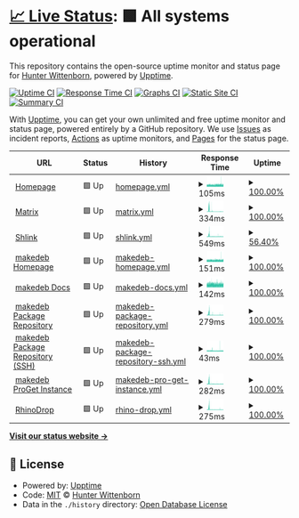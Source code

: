 # [📈 Live Status](https://hwittenborn.github.io/status): <!--live status--> **🟩 All systems operational**

This repository contains the open-source uptime monitor and status page for [Hunter Wittenborn](https://hunterwittenborn.com), powered by [Upptime](https://github.com/upptime/upptime).

[![Uptime CI](https://github.com/hwittenborn/status/workflows/Uptime%20CI/badge.svg)](https://github.com/hwittenborn/status/actions?query=workflow%3A%22Uptime+CI%22)
[![Response Time CI](https://github.com/hwittenborn/status/workflows/Response%20Time%20CI/badge.svg)](https://github.com/hwittenborn/status/actions?query=workflow%3A%22Response+Time+CI%22)
[![Graphs CI](https://github.com/hwittenborn/status/workflows/Graphs%20CI/badge.svg)](https://github.com/hwittenborn/status/actions?query=workflow%3A%22Graphs+CI%22)
[![Static Site CI](https://github.com/hwittenborn/status/workflows/Static%20Site%20CI/badge.svg)](https://github.com/hwittenborn/status/actions?query=workflow%3A%22Static+Site+CI%22)
[![Summary CI](https://github.com/hwittenborn/status/workflows/Summary%20CI/badge.svg)](https://github.com/hwittenborn/status/actions?query=workflow%3A%22Summary+CI%22)

With [Upptime](https://upptime.js.org), you can get your own unlimited and free uptime monitor and status page, powered entirely by a GitHub repository. We use [Issues](https://github.com/hwittenborn/status/issues) as incident reports, [Actions](https://github.com/hwittenborn/status/actions) as uptime monitors, and [Pages](https://hwittenborn.github.io/status) for the status page.

<!--start: status pages-->
<!-- This summary is generated by Upptime (https://github.com/upptime/upptime) -->
<!-- Do not edit this manually, your changes will be overwritten -->
<!-- prettier-ignore -->
| URL | Status | History | Response Time | Uptime |
| --- | ------ | ------- | ------------- | ------ |
| <img alt="" src="https://icons.duckduckgo.com/ip3/hunterwittenborn.com.ico" height="13"> [Homepage](https://hunterwittenborn.com) | 🟩 Up | [homepage.yml](https://github.com/hwittenborn/status/commits/HEAD/history/homepage.yml) | <details><summary><img alt="Response time graph" src="./graphs/homepage/response-time-week.png" height="20"> 105ms</summary><br><a href="https://hwittenborn.github.io/status/history/homepage"><img alt="Response time 106" src="https://img.shields.io/endpoint?url=https%3A%2F%2Fraw.githubusercontent.com%2Fhwittenborn%2Fstatus%2FHEAD%2Fapi%2Fhomepage%2Fresponse-time.json"></a><br><a href="https://hwittenborn.github.io/status/history/homepage"><img alt="24-hour response time 102" src="https://img.shields.io/endpoint?url=https%3A%2F%2Fraw.githubusercontent.com%2Fhwittenborn%2Fstatus%2FHEAD%2Fapi%2Fhomepage%2Fresponse-time-day.json"></a><br><a href="https://hwittenborn.github.io/status/history/homepage"><img alt="7-day response time 105" src="https://img.shields.io/endpoint?url=https%3A%2F%2Fraw.githubusercontent.com%2Fhwittenborn%2Fstatus%2FHEAD%2Fapi%2Fhomepage%2Fresponse-time-week.json"></a><br><a href="https://hwittenborn.github.io/status/history/homepage"><img alt="30-day response time 102" src="https://img.shields.io/endpoint?url=https%3A%2F%2Fraw.githubusercontent.com%2Fhwittenborn%2Fstatus%2FHEAD%2Fapi%2Fhomepage%2Fresponse-time-month.json"></a><br><a href="https://hwittenborn.github.io/status/history/homepage"><img alt="1-year response time 106" src="https://img.shields.io/endpoint?url=https%3A%2F%2Fraw.githubusercontent.com%2Fhwittenborn%2Fstatus%2FHEAD%2Fapi%2Fhomepage%2Fresponse-time-year.json"></a></details> | <details><summary><a href="https://hwittenborn.github.io/status/history/homepage">100.00%</a></summary><a href="https://hwittenborn.github.io/status/history/homepage"><img alt="All-time uptime 100.00%" src="https://img.shields.io/endpoint?url=https%3A%2F%2Fraw.githubusercontent.com%2Fhwittenborn%2Fstatus%2FHEAD%2Fapi%2Fhomepage%2Fuptime.json"></a><br><a href="https://hwittenborn.github.io/status/history/homepage"><img alt="24-hour uptime 100.00%" src="https://img.shields.io/endpoint?url=https%3A%2F%2Fraw.githubusercontent.com%2Fhwittenborn%2Fstatus%2FHEAD%2Fapi%2Fhomepage%2Fuptime-day.json"></a><br><a href="https://hwittenborn.github.io/status/history/homepage"><img alt="7-day uptime 100.00%" src="https://img.shields.io/endpoint?url=https%3A%2F%2Fraw.githubusercontent.com%2Fhwittenborn%2Fstatus%2FHEAD%2Fapi%2Fhomepage%2Fuptime-week.json"></a><br><a href="https://hwittenborn.github.io/status/history/homepage"><img alt="30-day uptime 100.00%" src="https://img.shields.io/endpoint?url=https%3A%2F%2Fraw.githubusercontent.com%2Fhwittenborn%2Fstatus%2FHEAD%2Fapi%2Fhomepage%2Fuptime-month.json"></a><br><a href="https://hwittenborn.github.io/status/history/homepage"><img alt="1-year uptime 100.00%" src="https://img.shields.io/endpoint?url=https%3A%2F%2Fraw.githubusercontent.com%2Fhwittenborn%2Fstatus%2FHEAD%2Fapi%2Fhomepage%2Fuptime-year.json"></a></details>
| <img alt="" src="https://icons.duckduckgo.com/ip3/matrix.hunterwittenborn.com.ico" height="13"> [Matrix](https://matrix.hunterwittenborn.com) | 🟩 Up | [matrix.yml](https://github.com/hwittenborn/status/commits/HEAD/history/matrix.yml) | <details><summary><img alt="Response time graph" src="./graphs/matrix/response-time-week.png" height="20"> 334ms</summary><br><a href="https://hwittenborn.github.io/status/history/matrix"><img alt="Response time 656" src="https://img.shields.io/endpoint?url=https%3A%2F%2Fraw.githubusercontent.com%2Fhwittenborn%2Fstatus%2FHEAD%2Fapi%2Fmatrix%2Fresponse-time.json"></a><br><a href="https://hwittenborn.github.io/status/history/matrix"><img alt="24-hour response time 358" src="https://img.shields.io/endpoint?url=https%3A%2F%2Fraw.githubusercontent.com%2Fhwittenborn%2Fstatus%2FHEAD%2Fapi%2Fmatrix%2Fresponse-time-day.json"></a><br><a href="https://hwittenborn.github.io/status/history/matrix"><img alt="7-day response time 334" src="https://img.shields.io/endpoint?url=https%3A%2F%2Fraw.githubusercontent.com%2Fhwittenborn%2Fstatus%2FHEAD%2Fapi%2Fmatrix%2Fresponse-time-week.json"></a><br><a href="https://hwittenborn.github.io/status/history/matrix"><img alt="30-day response time 907" src="https://img.shields.io/endpoint?url=https%3A%2F%2Fraw.githubusercontent.com%2Fhwittenborn%2Fstatus%2FHEAD%2Fapi%2Fmatrix%2Fresponse-time-month.json"></a><br><a href="https://hwittenborn.github.io/status/history/matrix"><img alt="1-year response time 656" src="https://img.shields.io/endpoint?url=https%3A%2F%2Fraw.githubusercontent.com%2Fhwittenborn%2Fstatus%2FHEAD%2Fapi%2Fmatrix%2Fresponse-time-year.json"></a></details> | <details><summary><a href="https://hwittenborn.github.io/status/history/matrix">100.00%</a></summary><a href="https://hwittenborn.github.io/status/history/matrix"><img alt="All-time uptime 98.56%" src="https://img.shields.io/endpoint?url=https%3A%2F%2Fraw.githubusercontent.com%2Fhwittenborn%2Fstatus%2FHEAD%2Fapi%2Fmatrix%2Fuptime.json"></a><br><a href="https://hwittenborn.github.io/status/history/matrix"><img alt="24-hour uptime 100.00%" src="https://img.shields.io/endpoint?url=https%3A%2F%2Fraw.githubusercontent.com%2Fhwittenborn%2Fstatus%2FHEAD%2Fapi%2Fmatrix%2Fuptime-day.json"></a><br><a href="https://hwittenborn.github.io/status/history/matrix"><img alt="7-day uptime 100.00%" src="https://img.shields.io/endpoint?url=https%3A%2F%2Fraw.githubusercontent.com%2Fhwittenborn%2Fstatus%2FHEAD%2Fapi%2Fmatrix%2Fuptime-week.json"></a><br><a href="https://hwittenborn.github.io/status/history/matrix"><img alt="30-day uptime 97.73%" src="https://img.shields.io/endpoint?url=https%3A%2F%2Fraw.githubusercontent.com%2Fhwittenborn%2Fstatus%2FHEAD%2Fapi%2Fmatrix%2Fuptime-month.json"></a><br><a href="https://hwittenborn.github.io/status/history/matrix"><img alt="1-year uptime 98.56%" src="https://img.shields.io/endpoint?url=https%3A%2F%2Fraw.githubusercontent.com%2Fhwittenborn%2Fstatus%2FHEAD%2Fapi%2Fmatrix%2Fuptime-year.json"></a></details>
| <img alt="" src="https://icons.duckduckgo.com/ip3/shlink.makedeb.org.ico" height="13"> [Shlink](https://shlink.makedeb.org/install) | 🟩 Up | [shlink.yml](https://github.com/hwittenborn/status/commits/HEAD/history/shlink.yml) | <details><summary><img alt="Response time graph" src="./graphs/shlink/response-time-week.png" height="20"> 549ms</summary><br><a href="https://hwittenborn.github.io/status/history/shlink"><img alt="Response time 680" src="https://img.shields.io/endpoint?url=https%3A%2F%2Fraw.githubusercontent.com%2Fhwittenborn%2Fstatus%2FHEAD%2Fapi%2Fshlink%2Fresponse-time.json"></a><br><a href="https://hwittenborn.github.io/status/history/shlink"><img alt="24-hour response time 568" src="https://img.shields.io/endpoint?url=https%3A%2F%2Fraw.githubusercontent.com%2Fhwittenborn%2Fstatus%2FHEAD%2Fapi%2Fshlink%2Fresponse-time-day.json"></a><br><a href="https://hwittenborn.github.io/status/history/shlink"><img alt="7-day response time 549" src="https://img.shields.io/endpoint?url=https%3A%2F%2Fraw.githubusercontent.com%2Fhwittenborn%2Fstatus%2FHEAD%2Fapi%2Fshlink%2Fresponse-time-week.json"></a><br><a href="https://hwittenborn.github.io/status/history/shlink"><img alt="30-day response time 748" src="https://img.shields.io/endpoint?url=https%3A%2F%2Fraw.githubusercontent.com%2Fhwittenborn%2Fstatus%2FHEAD%2Fapi%2Fshlink%2Fresponse-time-month.json"></a><br><a href="https://hwittenborn.github.io/status/history/shlink"><img alt="1-year response time 680" src="https://img.shields.io/endpoint?url=https%3A%2F%2Fraw.githubusercontent.com%2Fhwittenborn%2Fstatus%2FHEAD%2Fapi%2Fshlink%2Fresponse-time-year.json"></a></details> | <details><summary><a href="https://hwittenborn.github.io/status/history/shlink">56.40%</a></summary><a href="https://hwittenborn.github.io/status/history/shlink"><img alt="All-time uptime 93.43%" src="https://img.shields.io/endpoint?url=https%3A%2F%2Fraw.githubusercontent.com%2Fhwittenborn%2Fstatus%2FHEAD%2Fapi%2Fshlink%2Fuptime.json"></a><br><a href="https://hwittenborn.github.io/status/history/shlink"><img alt="24-hour uptime 0.00%" src="https://img.shields.io/endpoint?url=https%3A%2F%2Fraw.githubusercontent.com%2Fhwittenborn%2Fstatus%2FHEAD%2Fapi%2Fshlink%2Fuptime-day.json"></a><br><a href="https://hwittenborn.github.io/status/history/shlink"><img alt="7-day uptime 56.40%" src="https://img.shields.io/endpoint?url=https%3A%2F%2Fraw.githubusercontent.com%2Fhwittenborn%2Fstatus%2FHEAD%2Fapi%2Fshlink%2Fuptime-week.json"></a><br><a href="https://hwittenborn.github.io/status/history/shlink"><img alt="30-day uptime 86.72%" src="https://img.shields.io/endpoint?url=https%3A%2F%2Fraw.githubusercontent.com%2Fhwittenborn%2Fstatus%2FHEAD%2Fapi%2Fshlink%2Fuptime-month.json"></a><br><a href="https://hwittenborn.github.io/status/history/shlink"><img alt="1-year uptime 93.43%" src="https://img.shields.io/endpoint?url=https%3A%2F%2Fraw.githubusercontent.com%2Fhwittenborn%2Fstatus%2FHEAD%2Fapi%2Fshlink%2Fuptime-year.json"></a></details>
| <img alt="" src="https://icons.duckduckgo.com/ip3/www.makedeb.org.ico" height="13"> [makedeb Homepage](https://www.makedeb.org) | 🟩 Up | [makedeb-homepage.yml](https://github.com/hwittenborn/status/commits/HEAD/history/makedeb-homepage.yml) | <details><summary><img alt="Response time graph" src="./graphs/makedeb-homepage/response-time-week.png" height="20"> 151ms</summary><br><a href="https://hwittenborn.github.io/status/history/makedeb-homepage"><img alt="Response time 169" src="https://img.shields.io/endpoint?url=https%3A%2F%2Fraw.githubusercontent.com%2Fhwittenborn%2Fstatus%2FHEAD%2Fapi%2Fmakedeb-homepage%2Fresponse-time.json"></a><br><a href="https://hwittenborn.github.io/status/history/makedeb-homepage"><img alt="24-hour response time 156" src="https://img.shields.io/endpoint?url=https%3A%2F%2Fraw.githubusercontent.com%2Fhwittenborn%2Fstatus%2FHEAD%2Fapi%2Fmakedeb-homepage%2Fresponse-time-day.json"></a><br><a href="https://hwittenborn.github.io/status/history/makedeb-homepage"><img alt="7-day response time 151" src="https://img.shields.io/endpoint?url=https%3A%2F%2Fraw.githubusercontent.com%2Fhwittenborn%2Fstatus%2FHEAD%2Fapi%2Fmakedeb-homepage%2Fresponse-time-week.json"></a><br><a href="https://hwittenborn.github.io/status/history/makedeb-homepage"><img alt="30-day response time 158" src="https://img.shields.io/endpoint?url=https%3A%2F%2Fraw.githubusercontent.com%2Fhwittenborn%2Fstatus%2FHEAD%2Fapi%2Fmakedeb-homepage%2Fresponse-time-month.json"></a><br><a href="https://hwittenborn.github.io/status/history/makedeb-homepage"><img alt="1-year response time 169" src="https://img.shields.io/endpoint?url=https%3A%2F%2Fraw.githubusercontent.com%2Fhwittenborn%2Fstatus%2FHEAD%2Fapi%2Fmakedeb-homepage%2Fresponse-time-year.json"></a></details> | <details><summary><a href="https://hwittenborn.github.io/status/history/makedeb-homepage">100.00%</a></summary><a href="https://hwittenborn.github.io/status/history/makedeb-homepage"><img alt="All-time uptime 100.00%" src="https://img.shields.io/endpoint?url=https%3A%2F%2Fraw.githubusercontent.com%2Fhwittenborn%2Fstatus%2FHEAD%2Fapi%2Fmakedeb-homepage%2Fuptime.json"></a><br><a href="https://hwittenborn.github.io/status/history/makedeb-homepage"><img alt="24-hour uptime 100.00%" src="https://img.shields.io/endpoint?url=https%3A%2F%2Fraw.githubusercontent.com%2Fhwittenborn%2Fstatus%2FHEAD%2Fapi%2Fmakedeb-homepage%2Fuptime-day.json"></a><br><a href="https://hwittenborn.github.io/status/history/makedeb-homepage"><img alt="7-day uptime 100.00%" src="https://img.shields.io/endpoint?url=https%3A%2F%2Fraw.githubusercontent.com%2Fhwittenborn%2Fstatus%2FHEAD%2Fapi%2Fmakedeb-homepage%2Fuptime-week.json"></a><br><a href="https://hwittenborn.github.io/status/history/makedeb-homepage"><img alt="30-day uptime 100.00%" src="https://img.shields.io/endpoint?url=https%3A%2F%2Fraw.githubusercontent.com%2Fhwittenborn%2Fstatus%2FHEAD%2Fapi%2Fmakedeb-homepage%2Fuptime-month.json"></a><br><a href="https://hwittenborn.github.io/status/history/makedeb-homepage"><img alt="1-year uptime 100.00%" src="https://img.shields.io/endpoint?url=https%3A%2F%2Fraw.githubusercontent.com%2Fhwittenborn%2Fstatus%2FHEAD%2Fapi%2Fmakedeb-homepage%2Fuptime-year.json"></a></details>
| <img alt="" src="https://icons.duckduckgo.com/ip3/docs.makedeb.org.ico" height="13"> [makedeb Docs](https://docs.makedeb.org) | 🟩 Up | [makedeb-docs.yml](https://github.com/hwittenborn/status/commits/HEAD/history/makedeb-docs.yml) | <details><summary><img alt="Response time graph" src="./graphs/makedeb-docs/response-time-week.png" height="20"> 142ms</summary><br><a href="https://hwittenborn.github.io/status/history/makedeb-docs"><img alt="Response time 159" src="https://img.shields.io/endpoint?url=https%3A%2F%2Fraw.githubusercontent.com%2Fhwittenborn%2Fstatus%2FHEAD%2Fapi%2Fmakedeb-docs%2Fresponse-time.json"></a><br><a href="https://hwittenborn.github.io/status/history/makedeb-docs"><img alt="24-hour response time 144" src="https://img.shields.io/endpoint?url=https%3A%2F%2Fraw.githubusercontent.com%2Fhwittenborn%2Fstatus%2FHEAD%2Fapi%2Fmakedeb-docs%2Fresponse-time-day.json"></a><br><a href="https://hwittenborn.github.io/status/history/makedeb-docs"><img alt="7-day response time 142" src="https://img.shields.io/endpoint?url=https%3A%2F%2Fraw.githubusercontent.com%2Fhwittenborn%2Fstatus%2FHEAD%2Fapi%2Fmakedeb-docs%2Fresponse-time-week.json"></a><br><a href="https://hwittenborn.github.io/status/history/makedeb-docs"><img alt="30-day response time 148" src="https://img.shields.io/endpoint?url=https%3A%2F%2Fraw.githubusercontent.com%2Fhwittenborn%2Fstatus%2FHEAD%2Fapi%2Fmakedeb-docs%2Fresponse-time-month.json"></a><br><a href="https://hwittenborn.github.io/status/history/makedeb-docs"><img alt="1-year response time 159" src="https://img.shields.io/endpoint?url=https%3A%2F%2Fraw.githubusercontent.com%2Fhwittenborn%2Fstatus%2FHEAD%2Fapi%2Fmakedeb-docs%2Fresponse-time-year.json"></a></details> | <details><summary><a href="https://hwittenborn.github.io/status/history/makedeb-docs">100.00%</a></summary><a href="https://hwittenborn.github.io/status/history/makedeb-docs"><img alt="All-time uptime 100.00%" src="https://img.shields.io/endpoint?url=https%3A%2F%2Fraw.githubusercontent.com%2Fhwittenborn%2Fstatus%2FHEAD%2Fapi%2Fmakedeb-docs%2Fuptime.json"></a><br><a href="https://hwittenborn.github.io/status/history/makedeb-docs"><img alt="24-hour uptime 100.00%" src="https://img.shields.io/endpoint?url=https%3A%2F%2Fraw.githubusercontent.com%2Fhwittenborn%2Fstatus%2FHEAD%2Fapi%2Fmakedeb-docs%2Fuptime-day.json"></a><br><a href="https://hwittenborn.github.io/status/history/makedeb-docs"><img alt="7-day uptime 100.00%" src="https://img.shields.io/endpoint?url=https%3A%2F%2Fraw.githubusercontent.com%2Fhwittenborn%2Fstatus%2FHEAD%2Fapi%2Fmakedeb-docs%2Fuptime-week.json"></a><br><a href="https://hwittenborn.github.io/status/history/makedeb-docs"><img alt="30-day uptime 100.00%" src="https://img.shields.io/endpoint?url=https%3A%2F%2Fraw.githubusercontent.com%2Fhwittenborn%2Fstatus%2FHEAD%2Fapi%2Fmakedeb-docs%2Fuptime-month.json"></a><br><a href="https://hwittenborn.github.io/status/history/makedeb-docs"><img alt="1-year uptime 100.00%" src="https://img.shields.io/endpoint?url=https%3A%2F%2Fraw.githubusercontent.com%2Fhwittenborn%2Fstatus%2FHEAD%2Fapi%2Fmakedeb-docs%2Fuptime-year.json"></a></details>
| <img alt="" src="https://icons.duckduckgo.com/ip3/mpr.makedeb.org.ico" height="13"> [makedeb Package Repository](https://mpr.makedeb.org) | 🟩 Up | [makedeb-package-repository.yml](https://github.com/hwittenborn/status/commits/HEAD/history/makedeb-package-repository.yml) | <details><summary><img alt="Response time graph" src="./graphs/makedeb-package-repository/response-time-week.png" height="20"> 279ms</summary><br><a href="https://hwittenborn.github.io/status/history/makedeb-package-repository"><img alt="Response time 402" src="https://img.shields.io/endpoint?url=https%3A%2F%2Fraw.githubusercontent.com%2Fhwittenborn%2Fstatus%2FHEAD%2Fapi%2Fmakedeb-package-repository%2Fresponse-time.json"></a><br><a href="https://hwittenborn.github.io/status/history/makedeb-package-repository"><img alt="24-hour response time 293" src="https://img.shields.io/endpoint?url=https%3A%2F%2Fraw.githubusercontent.com%2Fhwittenborn%2Fstatus%2FHEAD%2Fapi%2Fmakedeb-package-repository%2Fresponse-time-day.json"></a><br><a href="https://hwittenborn.github.io/status/history/makedeb-package-repository"><img alt="7-day response time 279" src="https://img.shields.io/endpoint?url=https%3A%2F%2Fraw.githubusercontent.com%2Fhwittenborn%2Fstatus%2FHEAD%2Fapi%2Fmakedeb-package-repository%2Fresponse-time-week.json"></a><br><a href="https://hwittenborn.github.io/status/history/makedeb-package-repository"><img alt="30-day response time 473" src="https://img.shields.io/endpoint?url=https%3A%2F%2Fraw.githubusercontent.com%2Fhwittenborn%2Fstatus%2FHEAD%2Fapi%2Fmakedeb-package-repository%2Fresponse-time-month.json"></a><br><a href="https://hwittenborn.github.io/status/history/makedeb-package-repository"><img alt="1-year response time 402" src="https://img.shields.io/endpoint?url=https%3A%2F%2Fraw.githubusercontent.com%2Fhwittenborn%2Fstatus%2FHEAD%2Fapi%2Fmakedeb-package-repository%2Fresponse-time-year.json"></a></details> | <details><summary><a href="https://hwittenborn.github.io/status/history/makedeb-package-repository">100.00%</a></summary><a href="https://hwittenborn.github.io/status/history/makedeb-package-repository"><img alt="All-time uptime 99.55%" src="https://img.shields.io/endpoint?url=https%3A%2F%2Fraw.githubusercontent.com%2Fhwittenborn%2Fstatus%2FHEAD%2Fapi%2Fmakedeb-package-repository%2Fuptime.json"></a><br><a href="https://hwittenborn.github.io/status/history/makedeb-package-repository"><img alt="24-hour uptime 100.00%" src="https://img.shields.io/endpoint?url=https%3A%2F%2Fraw.githubusercontent.com%2Fhwittenborn%2Fstatus%2FHEAD%2Fapi%2Fmakedeb-package-repository%2Fuptime-day.json"></a><br><a href="https://hwittenborn.github.io/status/history/makedeb-package-repository"><img alt="7-day uptime 100.00%" src="https://img.shields.io/endpoint?url=https%3A%2F%2Fraw.githubusercontent.com%2Fhwittenborn%2Fstatus%2FHEAD%2Fapi%2Fmakedeb-package-repository%2Fuptime-week.json"></a><br><a href="https://hwittenborn.github.io/status/history/makedeb-package-repository"><img alt="30-day uptime 99.86%" src="https://img.shields.io/endpoint?url=https%3A%2F%2Fraw.githubusercontent.com%2Fhwittenborn%2Fstatus%2FHEAD%2Fapi%2Fmakedeb-package-repository%2Fuptime-month.json"></a><br><a href="https://hwittenborn.github.io/status/history/makedeb-package-repository"><img alt="1-year uptime 99.55%" src="https://img.shields.io/endpoint?url=https%3A%2F%2Fraw.githubusercontent.com%2Fhwittenborn%2Fstatus%2FHEAD%2Fapi%2Fmakedeb-package-repository%2Fuptime-year.json"></a></details>
| <img alt="" src="https://icons.duckduckgo.com/ip3/null.ico" height="13"> [makedeb Package Repository (SSH)](mpr.makedeb.org) | 🟩 Up | [makedeb-package-repository-ssh.yml](https://github.com/hwittenborn/status/commits/HEAD/history/makedeb-package-repository-ssh.yml) | <details><summary><img alt="Response time graph" src="./graphs/makedeb-package-repository-ssh/response-time-week.png" height="20"> 43ms</summary><br><a href="https://hwittenborn.github.io/status/history/makedeb-package-repository-ssh"><img alt="Response time 46" src="https://img.shields.io/endpoint?url=https%3A%2F%2Fraw.githubusercontent.com%2Fhwittenborn%2Fstatus%2FHEAD%2Fapi%2Fmakedeb-package-repository-ssh%2Fresponse-time.json"></a><br><a href="https://hwittenborn.github.io/status/history/makedeb-package-repository-ssh"><img alt="24-hour response time 42" src="https://img.shields.io/endpoint?url=https%3A%2F%2Fraw.githubusercontent.com%2Fhwittenborn%2Fstatus%2FHEAD%2Fapi%2Fmakedeb-package-repository-ssh%2Fresponse-time-day.json"></a><br><a href="https://hwittenborn.github.io/status/history/makedeb-package-repository-ssh"><img alt="7-day response time 43" src="https://img.shields.io/endpoint?url=https%3A%2F%2Fraw.githubusercontent.com%2Fhwittenborn%2Fstatus%2FHEAD%2Fapi%2Fmakedeb-package-repository-ssh%2Fresponse-time-week.json"></a><br><a href="https://hwittenborn.github.io/status/history/makedeb-package-repository-ssh"><img alt="30-day response time 44" src="https://img.shields.io/endpoint?url=https%3A%2F%2Fraw.githubusercontent.com%2Fhwittenborn%2Fstatus%2FHEAD%2Fapi%2Fmakedeb-package-repository-ssh%2Fresponse-time-month.json"></a><br><a href="https://hwittenborn.github.io/status/history/makedeb-package-repository-ssh"><img alt="1-year response time 46" src="https://img.shields.io/endpoint?url=https%3A%2F%2Fraw.githubusercontent.com%2Fhwittenborn%2Fstatus%2FHEAD%2Fapi%2Fmakedeb-package-repository-ssh%2Fresponse-time-year.json"></a></details> | <details><summary><a href="https://hwittenborn.github.io/status/history/makedeb-package-repository-ssh">100.00%</a></summary><a href="https://hwittenborn.github.io/status/history/makedeb-package-repository-ssh"><img alt="All-time uptime 99.65%" src="https://img.shields.io/endpoint?url=https%3A%2F%2Fraw.githubusercontent.com%2Fhwittenborn%2Fstatus%2FHEAD%2Fapi%2Fmakedeb-package-repository-ssh%2Fuptime.json"></a><br><a href="https://hwittenborn.github.io/status/history/makedeb-package-repository-ssh"><img alt="24-hour uptime 100.00%" src="https://img.shields.io/endpoint?url=https%3A%2F%2Fraw.githubusercontent.com%2Fhwittenborn%2Fstatus%2FHEAD%2Fapi%2Fmakedeb-package-repository-ssh%2Fuptime-day.json"></a><br><a href="https://hwittenborn.github.io/status/history/makedeb-package-repository-ssh"><img alt="7-day uptime 100.00%" src="https://img.shields.io/endpoint?url=https%3A%2F%2Fraw.githubusercontent.com%2Fhwittenborn%2Fstatus%2FHEAD%2Fapi%2Fmakedeb-package-repository-ssh%2Fuptime-week.json"></a><br><a href="https://hwittenborn.github.io/status/history/makedeb-package-repository-ssh"><img alt="30-day uptime 100.00%" src="https://img.shields.io/endpoint?url=https%3A%2F%2Fraw.githubusercontent.com%2Fhwittenborn%2Fstatus%2FHEAD%2Fapi%2Fmakedeb-package-repository-ssh%2Fuptime-month.json"></a><br><a href="https://hwittenborn.github.io/status/history/makedeb-package-repository-ssh"><img alt="1-year uptime 99.65%" src="https://img.shields.io/endpoint?url=https%3A%2F%2Fraw.githubusercontent.com%2Fhwittenborn%2Fstatus%2FHEAD%2Fapi%2Fmakedeb-package-repository-ssh%2Fuptime-year.json"></a></details>
| <img alt="" src="https://icons.duckduckgo.com/ip3/proget.makedeb.org.ico" height="13"> [makedeb ProGet Instance](https://proget.makedeb.org) | 🟩 Up | [makedeb-pro-get-instance.yml](https://github.com/hwittenborn/status/commits/HEAD/history/makedeb-pro-get-instance.yml) | <details><summary><img alt="Response time graph" src="./graphs/makedeb-pro-get-instance/response-time-week.png" height="20"> 282ms</summary><br><a href="https://hwittenborn.github.io/status/history/makedeb-pro-get-instance"><img alt="Response time 400" src="https://img.shields.io/endpoint?url=https%3A%2F%2Fraw.githubusercontent.com%2Fhwittenborn%2Fstatus%2FHEAD%2Fapi%2Fmakedeb-pro-get-instance%2Fresponse-time.json"></a><br><a href="https://hwittenborn.github.io/status/history/makedeb-pro-get-instance"><img alt="24-hour response time 338" src="https://img.shields.io/endpoint?url=https%3A%2F%2Fraw.githubusercontent.com%2Fhwittenborn%2Fstatus%2FHEAD%2Fapi%2Fmakedeb-pro-get-instance%2Fresponse-time-day.json"></a><br><a href="https://hwittenborn.github.io/status/history/makedeb-pro-get-instance"><img alt="7-day response time 282" src="https://img.shields.io/endpoint?url=https%3A%2F%2Fraw.githubusercontent.com%2Fhwittenborn%2Fstatus%2FHEAD%2Fapi%2Fmakedeb-pro-get-instance%2Fresponse-time-week.json"></a><br><a href="https://hwittenborn.github.io/status/history/makedeb-pro-get-instance"><img alt="30-day response time 486" src="https://img.shields.io/endpoint?url=https%3A%2F%2Fraw.githubusercontent.com%2Fhwittenborn%2Fstatus%2FHEAD%2Fapi%2Fmakedeb-pro-get-instance%2Fresponse-time-month.json"></a><br><a href="https://hwittenborn.github.io/status/history/makedeb-pro-get-instance"><img alt="1-year response time 400" src="https://img.shields.io/endpoint?url=https%3A%2F%2Fraw.githubusercontent.com%2Fhwittenborn%2Fstatus%2FHEAD%2Fapi%2Fmakedeb-pro-get-instance%2Fresponse-time-year.json"></a></details> | <details><summary><a href="https://hwittenborn.github.io/status/history/makedeb-pro-get-instance">100.00%</a></summary><a href="https://hwittenborn.github.io/status/history/makedeb-pro-get-instance"><img alt="All-time uptime 99.56%" src="https://img.shields.io/endpoint?url=https%3A%2F%2Fraw.githubusercontent.com%2Fhwittenborn%2Fstatus%2FHEAD%2Fapi%2Fmakedeb-pro-get-instance%2Fuptime.json"></a><br><a href="https://hwittenborn.github.io/status/history/makedeb-pro-get-instance"><img alt="24-hour uptime 100.00%" src="https://img.shields.io/endpoint?url=https%3A%2F%2Fraw.githubusercontent.com%2Fhwittenborn%2Fstatus%2FHEAD%2Fapi%2Fmakedeb-pro-get-instance%2Fuptime-day.json"></a><br><a href="https://hwittenborn.github.io/status/history/makedeb-pro-get-instance"><img alt="7-day uptime 100.00%" src="https://img.shields.io/endpoint?url=https%3A%2F%2Fraw.githubusercontent.com%2Fhwittenborn%2Fstatus%2FHEAD%2Fapi%2Fmakedeb-pro-get-instance%2Fuptime-week.json"></a><br><a href="https://hwittenborn.github.io/status/history/makedeb-pro-get-instance"><img alt="30-day uptime 99.87%" src="https://img.shields.io/endpoint?url=https%3A%2F%2Fraw.githubusercontent.com%2Fhwittenborn%2Fstatus%2FHEAD%2Fapi%2Fmakedeb-pro-get-instance%2Fuptime-month.json"></a><br><a href="https://hwittenborn.github.io/status/history/makedeb-pro-get-instance"><img alt="1-year uptime 99.56%" src="https://img.shields.io/endpoint?url=https%3A%2F%2Fraw.githubusercontent.com%2Fhwittenborn%2Fstatus%2FHEAD%2Fapi%2Fmakedeb-pro-get-instance%2Fuptime-year.json"></a></details>
| <img alt="" src="https://icons.duckduckgo.com/ip3/drop.rhinolinux.org.ico" height="13"> [RhinoDrop](https://drop.rhinolinux.org) | 🟩 Up | [rhino-drop.yml](https://github.com/hwittenborn/status/commits/HEAD/history/rhino-drop.yml) | <details><summary><img alt="Response time graph" src="./graphs/rhino-drop/response-time-week.png" height="20"> 275ms</summary><br><a href="https://hwittenborn.github.io/status/history/rhino-drop"><img alt="Response time 383" src="https://img.shields.io/endpoint?url=https%3A%2F%2Fraw.githubusercontent.com%2Fhwittenborn%2Fstatus%2FHEAD%2Fapi%2Frhino-drop%2Fresponse-time.json"></a><br><a href="https://hwittenborn.github.io/status/history/rhino-drop"><img alt="24-hour response time 278" src="https://img.shields.io/endpoint?url=https%3A%2F%2Fraw.githubusercontent.com%2Fhwittenborn%2Fstatus%2FHEAD%2Fapi%2Frhino-drop%2Fresponse-time-day.json"></a><br><a href="https://hwittenborn.github.io/status/history/rhino-drop"><img alt="7-day response time 275" src="https://img.shields.io/endpoint?url=https%3A%2F%2Fraw.githubusercontent.com%2Fhwittenborn%2Fstatus%2FHEAD%2Fapi%2Frhino-drop%2Fresponse-time-week.json"></a><br><a href="https://hwittenborn.github.io/status/history/rhino-drop"><img alt="30-day response time 468" src="https://img.shields.io/endpoint?url=https%3A%2F%2Fraw.githubusercontent.com%2Fhwittenborn%2Fstatus%2FHEAD%2Fapi%2Frhino-drop%2Fresponse-time-month.json"></a><br><a href="https://hwittenborn.github.io/status/history/rhino-drop"><img alt="1-year response time 383" src="https://img.shields.io/endpoint?url=https%3A%2F%2Fraw.githubusercontent.com%2Fhwittenborn%2Fstatus%2FHEAD%2Fapi%2Frhino-drop%2Fresponse-time-year.json"></a></details> | <details><summary><a href="https://hwittenborn.github.io/status/history/rhino-drop">100.00%</a></summary><a href="https://hwittenborn.github.io/status/history/rhino-drop"><img alt="All-time uptime 78.39%" src="https://img.shields.io/endpoint?url=https%3A%2F%2Fraw.githubusercontent.com%2Fhwittenborn%2Fstatus%2FHEAD%2Fapi%2Frhino-drop%2Fuptime.json"></a><br><a href="https://hwittenborn.github.io/status/history/rhino-drop"><img alt="24-hour uptime 100.00%" src="https://img.shields.io/endpoint?url=https%3A%2F%2Fraw.githubusercontent.com%2Fhwittenborn%2Fstatus%2FHEAD%2Fapi%2Frhino-drop%2Fuptime-day.json"></a><br><a href="https://hwittenborn.github.io/status/history/rhino-drop"><img alt="7-day uptime 100.00%" src="https://img.shields.io/endpoint?url=https%3A%2F%2Fraw.githubusercontent.com%2Fhwittenborn%2Fstatus%2FHEAD%2Fapi%2Frhino-drop%2Fuptime-week.json"></a><br><a href="https://hwittenborn.github.io/status/history/rhino-drop"><img alt="30-day uptime 77.56%" src="https://img.shields.io/endpoint?url=https%3A%2F%2Fraw.githubusercontent.com%2Fhwittenborn%2Fstatus%2FHEAD%2Fapi%2Frhino-drop%2Fuptime-month.json"></a><br><a href="https://hwittenborn.github.io/status/history/rhino-drop"><img alt="1-year uptime 78.39%" src="https://img.shields.io/endpoint?url=https%3A%2F%2Fraw.githubusercontent.com%2Fhwittenborn%2Fstatus%2FHEAD%2Fapi%2Frhino-drop%2Fuptime-year.json"></a></details>

<!--end: status pages-->

[**Visit our status website →**](https://hwittenborn.github.io/status)

## 📄 License

- Powered by: [Upptime](https://github.com/upptime/upptime)
- Code: [MIT](./LICENSE) © [Hunter Wittenborn](https://hunterwittenborn.com)
- Data in the `./history` directory: [Open Database License](https://opendatacommons.org/licenses/odbl/1-0/)
